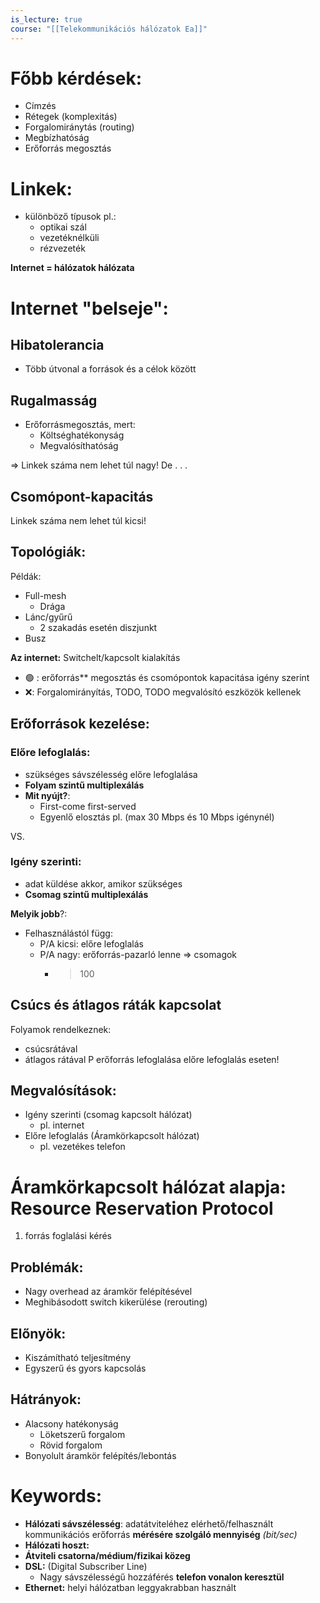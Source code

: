 ```yaml
---
is_lecture: true
course: "[[Telekommunikációs hálózatok Ea]]"
---
```

# Főbb kérdések:
- Címzés
- Rétegek (komplexitás)
- Forgalomiránytás (routing)
- Megbízhatóság
- Erőforrás megosztás

# Linkek:
- különböző típusok pl.:
	- optikai szál
	- vezetéknélküli
	- rézvezeték

**Internet = hálózatok hálózata**
# Internet "belseje":
## Hibatolerancia
- Több útvonal a források és a célok között
## Rugalmasság
- Erőforrásmegosztás, mert:
	- Költséghatékonyság
	- Megvalósíthatóság
	
=> Linkek száma nem lehet túl nagy! De . . .
## Csomópont-kapacitás
Linkek száma nem lehet túl kicsi!
## Topológiák:
Példák:
- Full-mesh
	- Drága
- Lánc/gyűrű
	- 2 szakadás esetén diszjunkt
- Busz

**Az internet:** Switchelt/kapcsolt kialakítás
- 🟢 : erőforrás** megosztás és csomópontok kapacitása igény szerint
- ❌: Forgalomirányítás, TODO, TODO megvalósító eszközök kellenek
## Erőforrások kezelése:
### Előre lefoglalás:
- szükséges sávszélesség előre lefoglalása
- **Folyam szintű multiplexálás**
- **Mit nyújt?**:
	- First-come first-served
	- Egyenlő elosztás pl. (max 30 Mbps és 10 Mbps igénynél)

VS.
### Igény szerinti:
- adat küldése akkor, amikor szükséges
- **Csomag szintű multiplexálás**

**Melyik jobb**?:
- Felhasználástól függ:
	- P/A kicsi: előre lefoglalás
	- P/A nagy: erőforrás-pazarló lenne => csomagok
		- > 100
## Csúcs és átlagos ráták kapcsolat
Folyamok rendelkeznek:
- csúcsrátával
- átlagos rátával
P erőforrás lefoglalása előre lefoglalás eseten!

## Megvalósítások:
- Igény szerinti (csomag kapcsolt hálózat)
	- pl. internet
- Előre lefoglalás (Áramkörkapcsolt hálózat)
	- pl. vezetékes telefon

# Áramkörkapcsolt hálózat alapja: Resource Reservation Protocol
1. forrás foglalási kérés

## Problémák:
- Nagy overhead az áramkör felépítésével 
- Meghibásodott switch kikerülése (rerouting)
## Előnyök:
- Kiszámítható teljesítmény
- Egyszerű és gyors kapcsolás

## Hátrányok:
- Alacsony hatékonyság
	- Löketszerű forgalom
	- Rövid forgalom
- Bonyolult áramkör felépítés/lebontás
# Keywords:
- **Hálózati sávszélesség**: adatátviteléhez elérhető/felhasznált kommunikációs erőforrás **mérésére szolgáló mennyiség** *(bit/sec)*
- **Hálózati hoszt:** 
- **Átviteli csatorna/médium/fizikai közeg**
- **DSL:** (Digital Subscriber Line)
	- Nagy sávszélességű hozzáférés **telefon vonalon keresztül**
- **Ethernet:** helyi hálózatban leggyakrabban használt